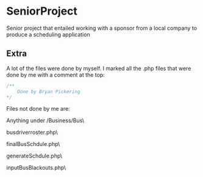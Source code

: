 # SeniorProject
Senior project that entailed working with a sponsor from a local company to produce a scheduling application

## Extra
A lot of the files were done by myself. I marked all the .php files that were done by me with a comment at the top:

```php
/**
	Done by Bryan Pickering
*/
```

Files not done by me are:  

Anything under /Business/Bus\  

busdriverroster.php\  

finalBusSchdule.php\  

generateSchdule.php\  

inputBusBlackouts.php\
